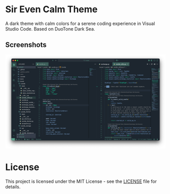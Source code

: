 # Sir Even Calm Theme

A dark theme with calm colors for a serene coding experience in Visual Studio Code.
Based on DuoTone Dark Sea.

## Screenshots

![Screenshot of the theme in action](screenshot.png)

# License

This project is licensed under the MIT License - see the [LICENSE](LICENSE) file for details.
